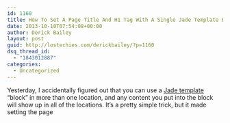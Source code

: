 ```yaml
---
id: 1160
title: How To Set A Page Title And H1 Tag With A Single Jade Template Block
date: 2013-10-10T07:54:08+00:00
author: Derick Bailey
layout: post
guid: http://lostechies.com/derickbailey/?p=1160
dsq_thread_id:
  - "1843012887"
categories:
  - Uncategorized
---
```

Yesterday, I accidentally figured out that you can use a [Jade template](http://jade-lang.com/) &#8220;block&#8221; in more than one location, and any content you put into the block will show up in all of the locations. It&#8217;s a pretty simple trick, but it made setting the page <title> and <h1> title blocks in [SignalLeaf](http://signalleaf.com) a lot easier than I expected.

## Setup The Blocks

In your layout.jade file, add a `block title` to your `<title>` tag, and also in the body of your document where you want the page title to be displayed.

[gist id=6918552 file=layout.jade]

Notice the extra info that I included in the `<title>` tag. You can put whatever you want prior to, inside of, and after the `block title`  The resulting `<title>` tag will contain all of the content that you specify, including the content within the block, by default. This gives you a default page title for any page that forgets to include a `block title`.

## Set The Title In A Page

Once you have the layout set up, you can specify a `block title` in any content page that extends from the layout.

[gist id=6918552 file=somePage.jade]

When you do this, the result is a page that has both the `<title>` tag and the page&#8217;s `<h1>` title set to the same content.